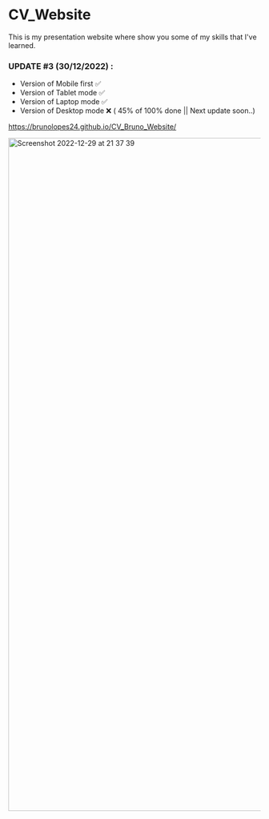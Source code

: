 # CV_Website
This is my presentation website where show you some of my skills that I've learned.

 ### UPDATE #3 (30/12/2022) :
  - Version of Mobile first ✅
  - Version of Tablet mode  ✅
  - Version of Laptop mode  ✅
  - Version of Desktop mode ❌ ( 45% of 100% done || Next update soon..)

  https://brunolopes24.github.io/CV_Bruno_Website/



<img width="1344" alt="Screenshot 2022-12-29 at 21 37 39" src="https://user-images.githubusercontent.com/117863700/210013482-447c4af3-2386-4200-a3f9-0c187131dd09.png">
